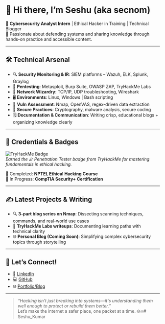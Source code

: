 # 👋 Hi there, I’m Seshu (aka secnom)

🔐 **Cybersecurity Analyst Intern** | Ethical Hacker in Training | Technical Blogger  
🚀 Passionate about defending systems and sharing knowledge through hands-on practice and accessible content.

---

## 🛠️ Technical Arsenal

- 🔍 **Security Monitoring & IR**: SIEM platforms – Wazuh, ELK, Splunk, Graylog  
- 🧪 **Pentesting**: Metasploit, Burp Suite, OWASP ZAP, TryHackMe Labs  
- 🧠 **Network Wizardry**: TCP/IP, UDP troubleshooting, Wireshark  
- 🖥️ **Environments**: Linux, Windows | Bash scripting  
- 🧱 **Vuln Assessment**: Nmap, OpenVAS, regex-driven data extraction  
- 🔐 **Secure Practices**: Cryptography, malware analysis, secure coding  
- 🗒️ **Documentation & Communication**: Writing crisp, educational blogs + organizing knowledge clearly

---

## 📜 Credentials & Badges

![TryHackMe Badge](https://tryhackme-badges.s3.amazonaws.com/secnom.png)  
*Earned the Jr Penetration Tester badge from TryHackMe for mastering fundamentals in ethical hacking.*

🧠 Completed: **NPTEL Ethical Hacking Course**  
🎯 In Progress: **CompTIA Security+ Certification**

---

## ✍️ Latest Projects & Writing

- 🔍 **3-part blog series on Nmap**: Dissecting scanning techniques, commands, and real-world use cases  
- 📡 **TryHackMe Labs writeups**: Documenting learning paths with technical clarity  
- 🌐 **Personal Blog (Coming Soon)**: Simplifying complex cybersecurity topics through storytelling

---

## 💬 Let’s Connect!

- 💼 [LinkedIn](https://www.linkedin.com/in/rseshukumar/)  
- 💻 [GitHub](https://github.com/secnom)  
- 🌐 [Portfolio/Blog]([#](https://medium.com/@seshu6999)) 

---

> _“Hacking isn't just breaking into systems—it's understanding them well enough to protect or rebuild them better.”_  
Let’s make the internet a safer place, one packet at a time. 🌐🔥# Seshu_Kumar
